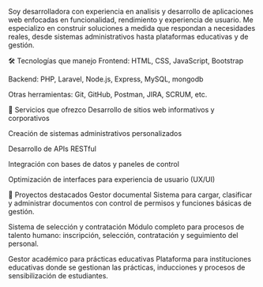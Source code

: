 Soy desarrolladora con experiencia en analisis y desarrollo de aplicaciones web enfocadas en funcionalidad, rendimiento y experiencia de usuario. Me especializo en construir soluciones a medida que respondan a necesidades reales, desde sistemas administrativos hasta plataformas educativas y de gestión.

🛠️ Tecnologías que manejo
Frontend: HTML, CSS, JavaScript, Bootstrap

Backend: PHP, Laravel, Node.js, Express, MySQL, mongodb

Otras herramientas: Git, GitHub, Postman, JIRA, SCRUM, etc.

🧩 Servicios que ofrezco
Desarrollo de sitios web informativos y corporativos

Creación de sistemas administrativos personalizados

Desarrollo de APIs RESTful

Integración con bases de datos y paneles de control

Optimización de interfaces para experiencia de usuario (UX/UI)

📌 Proyectos destacados
Gestor documental
Sistema para cargar, clasificar y administrar documentos con control de permisos y funciones básicas de gestión.

Sistema de selección y contratación
Módulo completo para procesos de talento humano: inscripción, selección, contratación y seguimiento del personal.

Gestor académico para prácticas educativas
Plataforma para instituciones educativas donde se gestionan las prácticas, inducciones y procesos de sensibilización de estudiantes.
